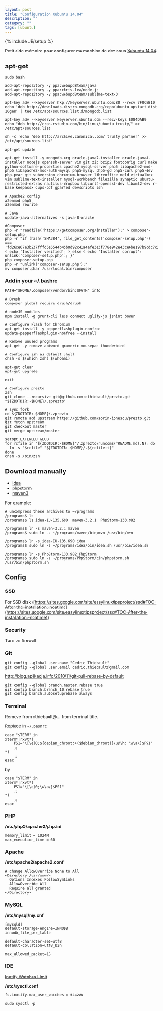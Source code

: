 ```yaml
---
layout: post
title: "Configuration Xubuntu 14.04"
description: ""
category: ""
tags: [ubuntu]
---
```

{% include JB/setup %}

Petit aide mémoire pour configurer ma machine de dev sous [Xubuntu 14.04](http://xubuntu.org/).

<!-- more -->

## apt-get

```
sudo bash

add-apt-repository -y ppa:webupd8team/java
add-apt-repository -y ppa:chris-lea/node.js
add-apt-repository -y ppa:webupd8team/sublime-text-3

apt-key adv --keyserver hkp://keyserver.ubuntu.com:80 --recv 7F0CEB10
echo 'deb http://downloads-distro.mongodb.org/repo/ubuntu-upstart dist 10gen' | tee /etc/apt/sources.list.d/mongodb.list

apt-key adv --keyserver keyserver.ubuntu.com --recv-keys E084DAB9
echo "deb http://cran.rstudio.com/bin/linux/ubuntu trusty/" >> /etc/apt/sources.list

sh -c 'echo "deb http://archive.canonical.com/ trusty partner" >> /etc/apt/sources.list'

apt-get update

apt-get install -y mongodb-org oracle-java7-installer oracle-java8-installer nodejs openssh-server vim git zip bzip2 fontconfig curl make python-software-properties apache2 mysql-server php5 libapache2-mod-php5 libapache2-mod-auth-mysql php5-mysql php5-gd php5-curl php5-dev php-pear git subversion chromium-browser libreoffice meld virtualbox vim sublime-text-installer mysql-workbench filezilla synaptic ubuntu-restricted-extras nautilus-dropbox libcurl4-openssl-dev libxml2-dev r-base keepassx cups-pdf gparted devscripts zsh 

# Apache2 config
a2enmod php5
a2enmod rewrite

# Java
update-java-alternatives -s java-8-oracle

#Composer
php -r "readfile('https://getcomposer.org/installer');" > composer-setup.php
php -r "if (hash('SHA384', file_get_contents('composer-setup.php')) === 'fd26ce67e3b237fffd5e5544b45b0d92c41a4afe3e3f778e942e43ce6be197b9cdc7c251dcde6e2a52297ea269370680') { echo 'Installer verified'; } else { echo 'Installer corrupt'; unlink('composer-setup.php'); }"
php composer-setup.php
php -r "unlink('composer-setup.php');"
mv composer.phar /usr/local/bin/composer

```
### Add in your ~/.bashrc
```
PATH="$HOME/.composer/vendor/bin:$PATH" into

# Drush
composer global require drush/drush

# nodeJS modules
npm install -g grunt-cli less connect uglify-js jshint bower

# Configure Flash for Chromium
apt-get install -y pepperflashplugin-nonfree
update-pepperflashplugin-nonfree --install

# Remove unused programs
apt-get -y remove abiword gnumeric mousepad thunderbird

# Configure zsh as default shell
chsh -s $(which zsh) $(whoami)

apt-get clean
apt-get upgrade

exit

# Configure prezto
zsh
git clone --recursive git@github.com:cthiebault/prezto.git "${ZDOTDIR:-$HOME}/.zprezto"

# sync fork
cd ${ZDOTDIR:-$HOME}/.zprezto
git remote add upstream https://github.com/sorin-ionescu/prezto.git
git fetch upstream
git checkout master
git merge upstream/master

setopt EXTENDED_GLOB
for rcfile in "${ZDOTDIR:-$HOME}"/.zprezto/runcoms/^README.md(.N); do
  ln -s "$rcfile" "${ZDOTDIR:-$HOME}/.${rcfile:t}"
done
chsh -s /bin/zsh

```

## Download manually

* [idea](http://www.jetbrains.com/idea/download)
* [phpstorm](http://www.jetbrains.com/phpstorm/download)
* [maven3](http://maven.apache.org/download.cgi)

For example:

```
# uncompress these archives to ~/programs
/programs$ ls
/programs$ ls idea-IU-135.690  maven-3.2.1  PhpStorm-133.982

/programs$ ln -s maven-3.2.1 maven
/programs$ sudo ln -s ~/programs/maven/bin/mvn /usr/bin/mvn

/programs$ ln -s idea-IU-135.690 idea
/programs$ sudo ln -s ~/programs/idea/bin/idea.sh /usr/bin/idea.sh

/programs$ ln -s PhpStorm-133.982 PhpStorm
/programs$ sudo ln -s ~/programs/PhpStorm/bin/phpstorm.sh /usr/bin/phpstorm.sh
```


## Config

### SSD

For SSD disk ([https://sites.google.com/site/easylinuxtipsproject/ssd#TOC-After-the-installation:-noatime](https://sites.google.com/site/easylinuxtipsproject/ssd#TOC-After-the-installation:-noatime))

### Security

Turn on firewall

### Git

```
git config --global user.name "Cedric Thiebault"
git config --global user.email cedric.thiebault@gmail.com
```

http://blog.aplikacja.info/2010/11/git-pull-rebase-by-default

```
git config --global branch.master.rebase true
git config branch.branch_10.rebase true
git config branch.autosetuprebase always

```

### Terminal

Remove from cthiebault@... from terminal title.

Replace in `~/.bashrc`

```
case "$TERM" in
xterm*|rxvt*)
    PS1="\[\e]0;${debian_chroot:+($debian_chroot)}\u@\h: \w\a\]$PS1"
    ;;
*)
    ;;
esac
```
by
```
case "$TERM" in
xterm*|rxvt*)
    PS1="\[\e]0;\w\a\]$PS1"
    ;;
*)
    ;;
esac

```

### PHP

**/etc/php5/apache2/php.ini**

```
memory_limit = 1024M
max_execution_time = 60
```

### Apache

**/etc/apache2/apache2.conf**

```
# change AllowOverride None to All
<Directory /var/www/>
  Options Indexes FollowSymLinks
  AllowOverride All
  Require all granted
</Directory>
```

### MySQL

**/etc/mysql/my.cnf**

```
[mysqld]
default-storage-engine=INNODB
innodb_file_per_table

default-character-set=utf8
default-collation=utf8_bin

max_allowed_packet=1G
```

### IDE

[Inotify Watches Limit](http://confluence.jetbrains.com/display/IDEADEV/Inotify+Watches+Limit)

**/etc/sysctl.conf**

```
fs.inotify.max_user_watches = 524288
```

```
sudo sysctl -p
```
